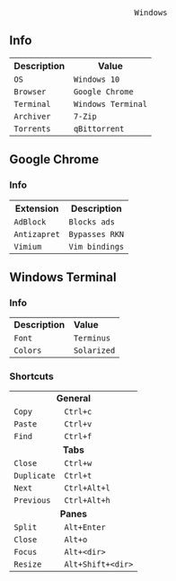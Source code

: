 <pre align="center">Windows</pre>

## Info

<table>
  <tr>
    <th>Description</th>
    <th>Value</th>
  </tr>
  <tr>
    <td><code>OS</code></td>
    <td><code>Windows 10</code></td>
  </tr>
  <tr>
    <td><code>Browser</code></td>
    <td><code>Google Chrome</code></td>
  </tr>
  <tr>
    <td><code>Terminal</code></td>
    <td><code>Windows Terminal</code></td>
  </tr>
  <tr>
    <td><code>Archiver</code></td>
    <td><code>7-Zip</code></td>
  </tr>
  <tr>
    <td><code>Torrents</code></td>
    <td><code>qBittorrent</code></td>
  </tr>
</table>

## Google Chrome
### Info

<table>
  <tr>
    <th>Extension</th>
    <th>Description</th>
  </tr>
  <tr>
    <td><code>AdBlock</code></td>
    <td><code>Blocks ads</code></td>
  </tr>
  <tr>
    <td><code>Antizapret</code></td>
    <td><code>Bypasses RKN</code></td>
  </tr>
  <tr>
    <td><code>Vimium</code></td>
    <td><code>Vim bindings</code></td>
  </tr>
</table>

## Windows Terminal
### Info

<table>
  <tr>
    <td><b>Description</b></td>
    <td><b>Value</b></td>
  </tr>
  <tr>
    <td><code>Font</code></td>
    <td><code>Terminus</code></td>
  </tr>
  <tr>
    <td><code>Colors</code></td>
    <td><code>Solarized</code></td>
  </tr>
</table>

### Shortcuts

<table>
  <tr>
    <td align=center colspan="2"><b>General</b></td>
  </tr>
  <tr>
    <td><code>Copy</code></td>
    <td><code>Ctrl+c</code></td>
  </tr>
  <tr>
    <td><code>Paste</code></td>
    <td><code>Ctrl+v</code></td>
  </tr>
  <tr>
    <td><code>Find</code></td>
    <td><code>Ctrl+f</code></td>
  </tr>
  <tr>
    <td align=center colspan="2"><b>Tabs</b></td>
  </tr>
  <tr>
    <td><code>Close</code></td>
    <td><code>Ctrl+w</code></td>
  </tr>
  <tr>
    <td><code>Duplicate</code></td>
    <td><code>Ctrl+t</code></td>
  </tr>
  <tr>
    <td><code>Next</code></td>
    <td><code>Ctrl+Alt+l</code></td>
  </tr>
  <tr>
    <td><code>Previous</code></td>
    <td><code>Ctrl+Alt+h</code></td>
  </tr>
  <tr></tr>
  <tr>
    <td align=center colspan="2"><b>Panes</b></td>
  </tr>
  <tr>
    <td><code>Split</code></td>
    <td><code>Alt+Enter</code></td>
  </tr>
  <tr>
    <td><code>Close</code></td>
    <td><code>Alt+o</code></td>
  </tr>
  <tr>
    <td><code>Focus</code></td>
    <td><code>Alt+&lt;dir&gt;</code></td>
  </tr>
  <tr>
    <td><code>Resize</code></td>
    <td><code>Alt+Shift+&lt;dir&gt;</code></td>
  </tr>
</table>
